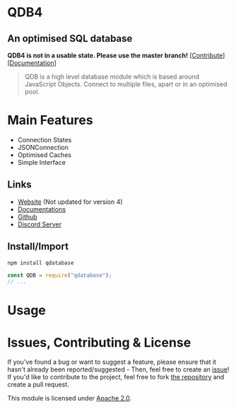 
# QDB4
## An optimised SQL database

**QDB4 is not in a usable state. Please use the master branch!** [[Contribute](#issues-contributing--license)] [[Documentation](https://github.com/QSmally/QDB/blob/v4-testing/Documentation/Index.md)]

> QDB is a high level database module which is based around JavaScript Objects. Connect to multiple files, apart or in an optimised pool.


# Main Features
<!-- * [Connection States]()
* [JSONConnection]()
* [Optimised Caches]()
* [Simple Interface]() -->
* Connection States
* JSONConnection
* Optimised Caches
* Simple Interface

## Links
* [Website](https://qdb.qbot.eu/) (Not updated for version 4)
* [Documentations](https://github.com/QSmally/QDB/blob/v4-testing/Documentation/Index.mc)
* [Github](https://github.com/QSmally/QDB)
* [Discord Server](https://qdb.qbot.eu/discord)

## Install/Import
`npm install qdatabase`
```js
const QDB = require("qdatabase");
// ...
```


# Usage

# Issues, Contributing & License
If you've found a bug or want to suggest a feature, please ensure that it hasn't already been reported/suggested - Then, feel free to create an [issue](https://github.com/QSmally/QDB/issues)! If you'd like to contribute to the project, feel free to fork [the repository](https://github.com/QSmally/QDB) and create a pull request.

This module is licensed under [Apache 2.0](http://www.apache.org/licenses/LICENSE-2.0).
